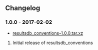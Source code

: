 ## Changelog

### 1.0.0 - 2017-02-02

*   [resultsdb_conventions-1.0.0.tar.xz](https://releases.pagure.org/fedora-qa/resultsdb_conventions/resultsdb_conventions-1.0.0.tar.xz)

1.  Initial release of resultsdb_conventions
